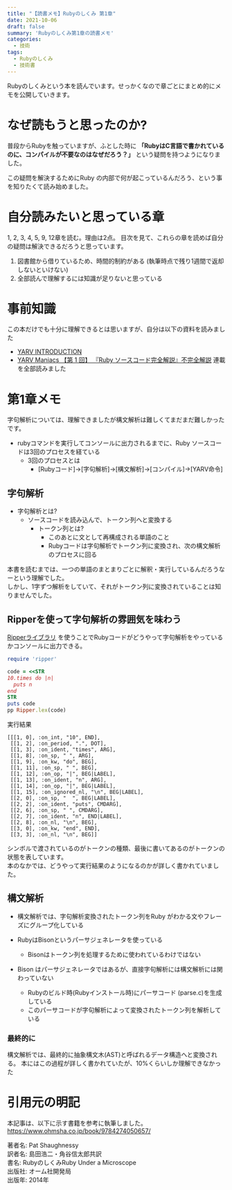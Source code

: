 ```yaml
---
title: "【読書メモ】Rubyのしくみ 第1章"
date: 2021-10-06
draft: false
summary: 'Rubyのしくみ第1章の読書メモ'
categories:
  - 技術
tags:
  - Rubyのしくみ
  - 技術書
---
```

Rubyのしくみという本を読んでいます。せっかくなので章ごとにまとめ的にメモを公開していきます。

# なぜ読もうと思ったのか?

普段からRubyを触っていますが、ふとした時に **「RubyはC言語で書かれているのに、コンパイルが不要なのはなぜだろう？」** という疑問を持つようになりました。

この疑問を解決するためにRuby
の内部で何が起こっているんだろう、という事を知りたくて読み始めました。

# 自分読みたいと思っている章

1, 2, 3, 4, 5, 9, 12章を読む。理由は2点。
目次を見て、これらの章を読めば自分の疑問は解決できるだろうと思っています。

1. 図書館から借りているため、時間的制約がある
   (執筆時点で残り1週間で返却しないといけない)
2. 全部読んで理解するには知識が足りないと思っている

# 事前知識

この本だけでも十分に理解できるとは思いますが、自分は以下の資料を読みました

- [YARV INTRODUCTION](https://www.slideshare.net/5t111111/yarv-introduction)
- [YARV Maniacs 【第 1 回】 『Ruby ソースコード完全解説』不完全解説](https://magazine.rubyist.net/articles/0006/0006-YarvManiacs.html)
  連載を全部読みました

# 第1章メモ

字句解析については、理解できましたが構文解析は難しくてまだまだ難しかったです。

- rubyコマンドを実行してコンソールに出力されるまでに、Ruby
  ソースコードは3回のプロセスを経ている
    - 3回のプロセスとは
        - [Rubyコード]→[字句解析]→[構文解析]→[コンパイル]→[YARV命令]

## 字句解析

- 字句解析とは?
    - ソースコードを読み込んで、トークン列へと変換する
        - トークン列とは?
            - このあとに文として再構成される単語のこと
            - Rubyコードは字句解析でトークン列に変換され、次の構文解析のプロセスに回る

本書を読むまでは、一つの単語のまとまりごとに解釈・実行しているんだろうなーという理解でした。  
しかし、1字ずつ解析をしていて、それがトークン列に変換されていることは知りませんでした。

## Ripperを使って字句解析の雰囲気を味わう

[Ripperライブラリ](https://docs.ruby-lang.org/ja/latest/library/ripper.html)
を使うことでRubyコードがどうやって字句解析をやっているかコンソールに出力できる。

```ruby
require 'ripper'

code = <<STR
10.times do |n|
  puts n
end
STR
puts code
pp Ripper.lex(code)
```

実行結果

```shell
[[[1, 0], :on_int, "10", END],
 [[1, 2], :on_period, ".", DOT],
 [[1, 3], :on_ident, "times", ARG],
 [[1, 8], :on_sp, " ", ARG],
 [[1, 9], :on_kw, "do", BEG],
 [[1, 11], :on_sp, " ", BEG],
 [[1, 12], :on_op, "|", BEG|LABEL],
 [[1, 13], :on_ident, "n", ARG],
 [[1, 14], :on_op, "|", BEG|LABEL],
 [[1, 15], :on_ignored_nl, "\n", BEG|LABEL],
 [[2, 0], :on_sp, "  ", BEG|LABEL],
 [[2, 2], :on_ident, "puts", CMDARG],
 [[2, 6], :on_sp, " ", CMDARG],
 [[2, 7], :on_ident, "n", END|LABEL],
 [[2, 8], :on_nl, "\n", BEG],
 [[3, 0], :on_kw, "end", END],
 [[3, 3], :on_nl, "\n", BEG]]
```

シンボルで渡されているのがトークンの種類、最後に書いてあるのがトークンの状態を表しています。  
本のなかでは、どうやって実行結果のようになるのかが詳しく書かれていました。

## 構文解析

- 構文解析では、字句解析変換されたトークン列をRuby
  がわかる文やフレーズにグループ化している
- RubyはBisonというパーサジェネレータを使っている
    - Bisonはトークン列を処理するために使われているわけではない

- Bison
  はパーサジェネレータではあるが、直接字句解析には構文解析には関わっていない
    - Rubyのビルド時(Rubyインストール時)にパーサコード
      (parse.c)を生成している
    - このパーサコードが字句解析によって変換されたトークン列を解析している

### 最終的に

構文解析では、最終的に抽象構文木(AST)と呼ばれるデータ構造へと変換される。
本にはこの過程が詳しく書かれていたが、10%くらいしか理解できなかった


# 引用元の明記
本記事は、以下に示す書籍を参考に執筆しました。
https://www.ohmsha.co.jp/book/9784274050657/

著者名: Pat Shaughnessy  
訳者名: 島田浩二・角谷信太郎共訳  
書名: RubyのしくみRuby Under a Microscope  
出版社: オーム社開発局  
出版年: 2014年  

